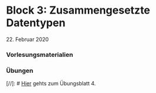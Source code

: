 # Block 3: Zusammengesetzte Datentypen

 22\. Februar 2020

### Vorlesungsmaterialien



### Übungen
[//]: # [Hier](uebungen4.md) gehts zum Übungsblatt 4.

